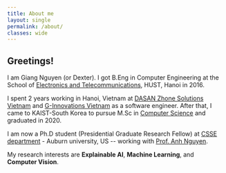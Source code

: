 ```yaml
---
title: About me
layout: single
permalink: /about/
classes: wide
---
```


## Greetings!

I am Giang Nguyen (or Dexter). I got B.Eng in Computer Engineering at the School of [Electronics and Telecommunications](https://set.hust.edu.vn/), HUST, Hanoi in 2016.

I spent 2 years working in Hanoi, Vietnam at [DASAN Zhone Solutions Vietnam](https://dasans.com/vn/about/company/) and [G-Innovations Vietnam](https://ginno.com/) as a software engineer. After that, I came to KAIST-South Korea to pursue M.Sc in [Computer Science](https://cs.kaist.ac.kr/) and graduated in 2020.

I am now a Ph.D student (Presidential Graduate Research Fellow) at [CSSE department](https://www.eng.auburn.edu/comp/) - Auburn university, US -- working with [Prof. Anh Nguyen](https://anhnguyen.me/lab/). 

My research interests are **Explainable AI**, **Machine Learning**, and **Computer Vision**.